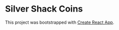 # Silver Shack Coins

This project was bootstrapped with [Create React App](https://github.com/facebook/create-react-app).
